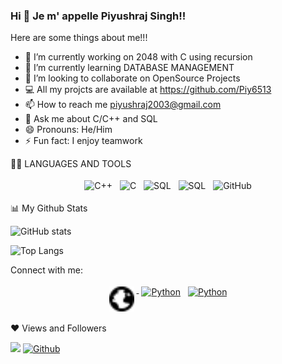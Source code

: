 ### Hi 👋  Je m' appelle Piyushraj Singh!!
Here are some things about me!!!

- 🔭 I’m currently working on 2048 with C using recursion
- 🌱 I’m currently learning DATABASE MANAGEMENT
- 👯 I’m looking to collaborate on OpenSource Projects
- 💻 All my projcts are available at https://github.com/Piy6513
- 📫 How to reach me piyushraj2003@gmail.com
- 💬 Ask me about C/C++ and SQL
- 😄 Pronouns: He/Him
- ⚡ Fun fact: I enjoy teamwork

👨‍💻 LANGUAGES AND TOOLS

<p align="center">
<img src="https://upload.wikimedia.org/wikipedia/commons/1/18/ISO_C%2B%2B_Logo.svg" alt="C++" height="40" style="vertical-align:top; margin:4px">
<img src="https://upload.wikimedia.org/wikipedia/commons/1/18/C_Programming_Language.svg" alt="C" height="40" style="vertical-align:top; margin:4px">
<img src="https://upload.wikimedia.org/wikipedia/commons/8/87/Sql_data_base_with_logo.png" alt="SQL" height="40" style="vertical-align:top; margin:4px">
<img src="https://upload.wikimedia.org/wikipedia/commons/e/e0/Git-logo.svg" alt="SQL" height="40" style="vertical-align:top; margin:4px">
<img src="https://upload.wikimedia.org/wikipedia/commons/2/29/GitHub_logo_2013.svg" alt="GitHub" height="40" style="vertical-align:top; margin:4px">
</p>

📊 My Github Stats

![GitHub stats](https://github-readme-stats.vercel.app/api?username=Piy6513&show_icons=true&theme=tokyonight)

![Top Langs](https://github-readme-stats.vercel.app/api/top-langs/?username=Piy6513&theme=tokyonight)

Connect with me:

<p align="center">
 <a href="https://github.com/Piy6513" target="_blank" rel="noopener noreferrer"> <img src="https://raw.githubusercontent.com/iconic/open-iconic/master/svg/globe.svg" alt="Python" height="40" style="vertical-align:top; margin:4px"> </a>
 <a href="https://www.linkedin.com/in/piyushraj-singh-523711206/" target="_blank" rel="noopener noreferrer"> <img src="https://cdn.jsdelivr.net/npm/simple-icons@v3/icons/linkedin.svg" alt="Python" height="40" style="vertical-align:top; margin:4px"></a>
 <a href="https://www.instagram.com/piyush_163/"> <img src="https://upload.wikimedia.org/wikipedia/commons/e/e7/Instagram_logo_2016.svg" alt="Python" height="40" style="vertical-align:top; margin:4px"></a>
</p>

❤ Views and Followers

![](https://visitor-badge.laobi.icu/badge?page_id=Piy6513.Piy6513)
[![Github](https://img.shields.io/github/followers/Piy6513?label=Follow&style=social)](https://github.com/Piy6513)

